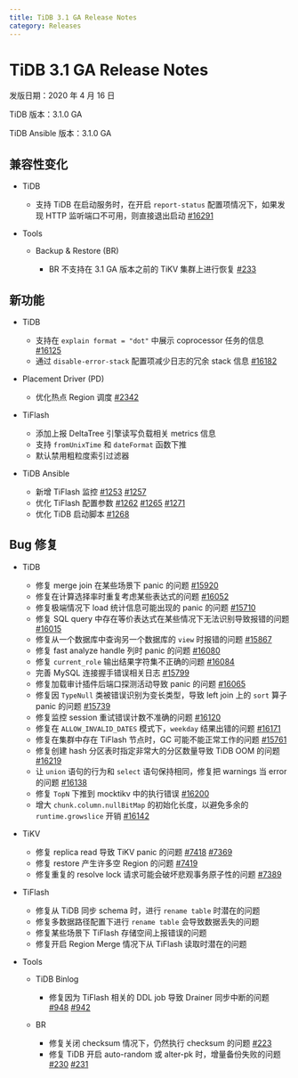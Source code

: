 ```yaml
---
title: TiDB 3.1 GA Release Notes
category: Releases
---
```


# TiDB 3.1 GA Release Notes

发版日期：2020 年 4 月 16 日

TiDB 版本：3.1.0 GA

TiDB Ansible 版本：3.1.0 GA

## 兼容性变化

+ TiDB

    - 支持 TiDB 在启动服务时，在开启 `report-status` 配置项情况下，如果发现 HTTP 监听端口不可用，则直接退出启动 [#16291](https://github.com/pingcap/tidb/pull/16291)

+ Tools

    - Backup & Restore (BR)

        * BR 不支持在 3.1 GA 版本之前的 TiKV 集群上进行恢复 [#233](https://github.com/pingcap/br/pull/233)

## 新功能

+ TiDB

    - 支持在 `explain format = "dot"` 中展示 coprocessor 任务的信息 [#16125](https://github.com/pingcap/tidb/pull/16125)
    - 通过 `disable-error-stack` 配置项减少日志的冗余 stack 信息 [#16182](https://github.com/pingcap/tidb/pull/16182)

+ Placement Driver (PD)

    - 优化热点 Region 调度 [#2342](https://github.com/pingcap/pd/pull/2342)

+ TiFlash

    - 添加上报 DeltaTree 引擎读写负载相关 metrics 信息
    - 支持 `fromUnixTime` 和 `dateFormat` 函数下推
    - 默认禁用粗粒度索引过滤器

+ TiDB Ansible

    - 新增 TiFlash 监控 [#1253](https://github.com/pingcap/tidb-ansible/pull/1253) [#1257](https://github.com/pingcap/tidb-ansible/pull/1257)
    - 优化 TiFlash 配置参数 [#1262](https://github.com/pingcap/tidb-ansible/pull/1262) [#1265](https://github.com/pingcap/tidb-ansible/pull/1265) [#1271](https://github.com/pingcap/tidb-ansible/pull/1271)
    - 优化 TiDB 启动脚本 [#1268](https://github.com/pingcap/tidb-ansible/pull/1268)

## Bug 修复

+ TiDB

    - 修复 merge join 在某些场景下 panic 的问题 [#15920](https://github.com/pingcap/tidb/pull/15920)
    - 修复在计算选择率时重复考虑某些表达式的问题 [#16052](https://github.com/pingcap/tidb/pull/16052)
    - 修复极端情况下 load 统计信息可能出现的 panic 的问题 [#15710](https://github.com/pingcap/tidb/pull/15710)
    - 修复 SQL query 中存在等价表达式在某些情况下无法识别导致报错的问题 [#16015](https://github.com/pingcap/tidb/pull/16015)
    - 修复从一个数据库中查询另一个数据库的 `view` 时报错的问题 [#15867](https://github.com/pingcap/tidb/pull/15867)
    - 修复 fast analyze handle 列时 panic 的问题 [#16080](https://github.com/pingcap/tidb/pull/16080)
    - 修复 `current_role` 输出结果字符集不正确的问题 [#16084](https://github.com/pingcap/tidb/pull/16084)
    - 完善 MySQL 连接握手错误相关日志 [#15799](https://github.com/pingcap/tidb/pull/15799)
    - 修复加载审计插件后端口探测活动导致 panic 的问题 [#16065](https://github.com/pingcap/tidb/pull/16065)
    - 修复因 `TypeNull` 类被错误识别为变长类型，导致 left join 上的 `sort` 算子 panic 的问题 [#15739](https://github.com/pingcap/tidb/pull/15739)
    - 修复监控 session 重试错误计数不准确的问题 [#16120](https://github.com/pingcap/tidb/pull/16120)
    - 修复在 `ALLOW_INVALID_DATES` 模式下，`weekday` 结果出错的问题 [#16171](https://github.com/pingcap/tidb/pull/16171)
    - 修复在集群中存在 TiFlash 节点时，GC 可能不能正常工作的问题 [#15761](https://github.com/pingcap/tidb/pull/15761)
    - 修复创建 hash 分区表时指定非常大的分区数量导致 TiDB OOM 的问题 [#16219](https://github.com/pingcap/tidb/pull/16219)
    - 让 `union` 语句的行为和 `select` 语句保持相同，修复把 warnings 当 error 的问题 [#16138](https://github.com/pingcap/tidb/pull/16138)
    - 修复 `TopN` 下推到 mocktikv 中的执行错误 [#16200](https://github.com/pingcap/tidb/pull/16200)
    - 增大 `chunk.column.nullBitMap` 的初始化长度，以避免多余的 `runtime.growslice` 开销 [#16142](https://github.com/pingcap/tidb/pull/16142)

+ TiKV

    - 修复 replica read 导致 TiKV panic 的问题 [#7418](https://github.com/tikv/tikv/pull/7418) [#7369](https://github.com/tikv/tikv/pull/7369)
    - 修复 restore 产生许多空 Region 的问题 [#7419](https://github.com/tikv/tikv/pull/7419)
    - 修复重复的 resolve lock 请求可能会破坏悲观事务原子性的问题 [#7389](https://github.com/tikv/tikv/pull/7389)

+ TiFlash

    - 修复从 TiDB 同步 schema 时，进行 `rename table` 时潜在的问题
    - 修复多数据路径配置下进行 `rename table` 会导致数据丢失的问题
    - 修复某些场景下 TiFlash 存储空间上报错误的问题
    - 修复开启 Region Merge 情况下从 TiFlash 读取时潜在的问题

+ Tools

    - TiDB Binlog

        * 修复因为 TiFlash 相关的 DDL job 导致 Drainer 同步中断的问题 [#948](https://github.com/pingcap/tidb-binlog/pull/948) [#942](https://github.com/pingcap/tidb-binlog/pull/942)

    - BR
    
        * 修复关闭 checksum 情况下，仍然执行 checksum 的问题 [#223](https://github.com/pingcap/br/pull/223)
        * 修复 TiDB 开启 auto-random 或 alter-pk 时，增量备份失败的问题 [#230](https://github.com/pingcap/br/pull/230) [#231](https://github.com/pingcap/br/pull/231)
